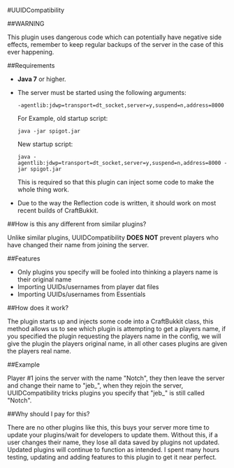 #UUIDCompatibility

##WARNING

This plugin uses dangerous code which can potentially have negative side effects, remember to keep regular backups of the server in the case of this ever happening.

##Requirements

* **Java 7** or higher.
* The server must be started using the following arguments:

    ```
    -agentlib:jdwp=transport=dt_socket,server=y,suspend=n,address=8000
    ```
  
    For Example, old startup script:
  
    ```
    java -jar spigot.jar
    ```
    
    New startup script:
  
    ```
    java -agentlib:jdwp=transport=dt_socket,server=y,suspend=n,address=8000 -jar spigot.jar
    ```

    This is required so that this plugin can inject some code to make the whole thing work.

* Due to the way the Reflection code is written, it should work on most recent builds of CraftBukkit.

##How is this any different from similar plugins?

Unlike similar plugins, UUIDCompatibility **DOES NOT** prevent players who have changed their name from joining the server.

##Features

* Only plugins you specify will be fooled into thinking a players name is their original name
* Importing UUIDs/usernames from player dat files
* Importing UUIDs/usernames from Essentials

##How does it work?

The plugin starts up and injects some code into a CraftBukkit class, this method allows us to see which plugin is attempting to get a players name, if you specified the plugin requesting the players name in the config, we will give the plugin the players original name, in all other cases plugins are given the players real name.

##Example

Player #1 joins the server with the name "Notch", they then leave the server and change their name to "jeb_", when they rejoin the server, UUIDCompatibility tricks plugins you specify that "jeb_" is still called "Notch".

##Why should I pay for this?

There are no other plugins like this, this buys your server more time to update your plugins/wait for developers to update them. Without this, if a user changes their name, they lose all data saved by plugins not updated. Updated plugins will continue to function as intended. I spent many hours testing, updating and adding features to this plugin to get it near perfect.